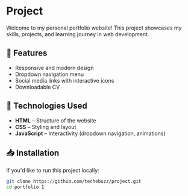 # Project
Welcome to my personal portfolio website! This project showcases my skills, projects, and learning journey in web development.  

## 🚀 Features  
- Responsive and modern design  
- Dropdown navigation menu  
- Social media links with interactive icons  
- Downloadable CV  

## 🔧 Technologies Used  
- **HTML** – Structure of the website  
- **CSS** – Styling and layout  
- **JavaScript** – Interactivity (dropdown navigation, animations)  

## 📥 Installation  
If you'd like to run this project locally:  

```sh
git clone https://github.com/techebuzz/project.git  
cd portfolio 1 
